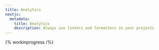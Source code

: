 ```yaml
---
title: Analytics
nextjs:
  metadata:
    title: Analytics
    description: Always use linters and formatters in your projects
---
```


{% workinprogress /%}
